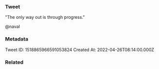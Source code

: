 ### Tweet
"The only way out is through progress."

@naval

### Metadata
Tweet ID: 1518865966591053824
Created At: 2022-04-26T08:14:00.000Z

### Related

